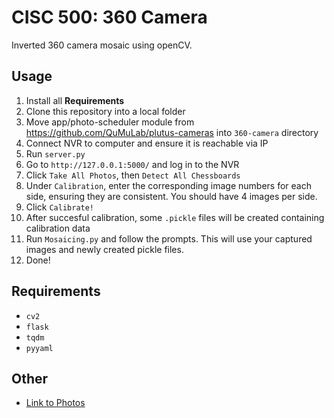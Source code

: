# CISC 500: 360 Camera
Inverted 360 camera mosaic using openCV.

## Usage
1. Install all **Requirements**
2. Clone this repository into a local folder
3. Move app/photo-scheduler module from https://github.com/QuMuLab/plutus-cameras into `360-camera` directory
4. Connect NVR to computer and ensure it is reachable via IP
5. Run `server.py`
6. Go to `http://127.0.0.1:5000/` and log in to the NVR
7. Click `Take All Photos`, then `Detect All Chessboards`
8. Under `Calibration`, enter the corresponding image numbers for each side, ensuring they are consistent. You should have 4 images per side.
9. Click `Calibrate!`
10. After succesful calibration, some `.pickle` files will be created containing calibration data
11. Run `Mosaicing.py` and follow the prompts. This will use your captured images and newly created pickle files.
12. Done!

## Requirements
- `cv2`
- `flask`
- `tqdm`
- `pyyaml`

## Other
  * [Link to Photos](https://queensuca-my.sharepoint.com/:f:/g/personal/20omha_queensu_ca/En7uACwYI1JDgKaHjc6D180BSr_ItMArLyjzeZceP9AZmA?email=christian.muise%40queensu.ca&e=vzrkr0)
